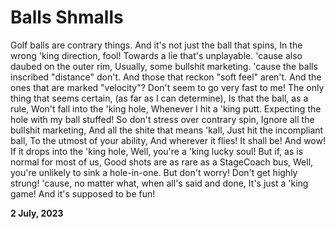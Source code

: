 # Balls Shmalls

Golf balls are contrary things.
And it's not just the ball that spins,
In the wrong 'king direction, fool!
Towards a lie that's unplayable.
'cause also daubed on the outer rim,
Usually, some bullshit marketing.
'cause the balls inscribed "distance" don't.
And those that reckon "soft feel" aren't.
And the ones that are marked "velocity"?
Don't seem to go very fast to me!
The only thing that seems certain,
(as far as I can determine),
Is that the ball, as a rule,
Won't fall into the 'king hole,
Whenever I hit a 'king putt.
Expecting the hole with my ball stuffed!
So don't stress over contrary spin,
Ignore all the bullshit marketing,
And all the shite that means 'kall,
Just hit the incompliant ball,
To the utmost of your ability,
And wherever it flies! It shall be!
And wow! If it drops into the 'king hole,
Well, you're a 'king lucky soul!
But if, as is normal for most of us,
Good shots are as rare as a StageCoach bus,
Well, you're unlikely to sink a hole-in-one.
But don't worry! Don't get highly strung!
'cause, no matter what, when all's said and done,
 It's just a 'king game! And it's supposed to be fun!

**2 July, 2023**

&nbsp;
